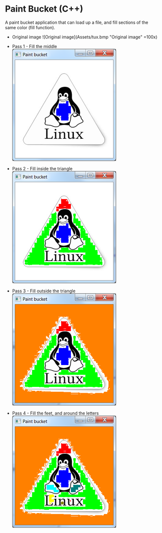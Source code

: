 # Paint Bucket (C++)
A paint bucket application that can load up a file, and fill sections of the same color (fill function).

* Original image
![Original image](Assets/tux.bmp "Original image" =100x)

* Pass 1 - Fill the middle
![Pass 1 - Fill the middle](Assets/tux-middle-fill-1.bmp "Pass 1 - Fill the middle")

* Pass 2 - Fill inside the triangle
![Pass 2 - Fill inside the triangle](Assets/tux-triangle-fill-2.bmp "Pass 2 - Fill inside the triangle")

* Pass 3 - Fill outside the triangle
![Pass 3 - Fill outside the triangle](Assets/tux-outside-fill-3.bmp "Pass 3 - Fill outside the triangle")

* Pass 4 - Fill the feet, and around the letters
![Pass 4 - Fill the feet, and around the letters](Assets/tux-rest-fill-4.bmp "Pass 4 - Fill the feet, and around the letters")